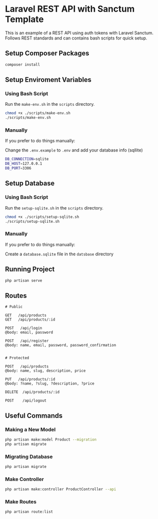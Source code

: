# Laravel REST API with Sanctum Template

This is an example of a REST API using auth tokens with Laravel Sanctum. Follows REST standards and can contains bash scripts for quick setup.

## Setup Composer Packages

```bash
composer install
```

## Setup Enviroment Variables

### Using Bash Script

Run the `make-env.sh` in the `scripts` directory.

```bash
chmod +x ./scripts/make-env.sh
./scripts/make-env.sh
```

### Manually

If you prefer to do things manually:

Change the `.env.example` to `.env` and add your database info (sqllite)

```bash
DB_CONNECTION=sqlite
DB_HOST=127.0.0.1
DB_PORT=3306
```

## Setup Database

### Using Bash Script

Run the `setup-sqlite.sh` in the `scripts` directory.

```bash
chmod +x ./scripts/setup-sqlite.sh
./scripts/setup-sqlite.sh
```

### Manually

If you prefer to do things manually:

Create a `database.sqlite` file in the `datsbase` directory

## Running Project

```bash
php artisan serve
```

## Routes

```
# Public

GET   /api/products
GET   /api/products/:id

POST   /api/login
@body: email, password

POST   /api/register
@body: name, email, password, password_confirmation


# Protected

POST   /api/products
@body: name, slug, description, price

PUT   /api/products/:id
@body: ?name, ?slug, ?description, ?price

DELETE  /api/products/:id

POST    /api/logout
```

## Useful Commands

### Making a New Model

```bash
php artisan make:model Product --migration
php artisan migrate
```

### Migrating Database

```bash
php artisan migrate
```

### Make Controller

```bash
php artisan make:controller ProductController --api
```

### Make Routes

```bash
php artisan route:list
```
